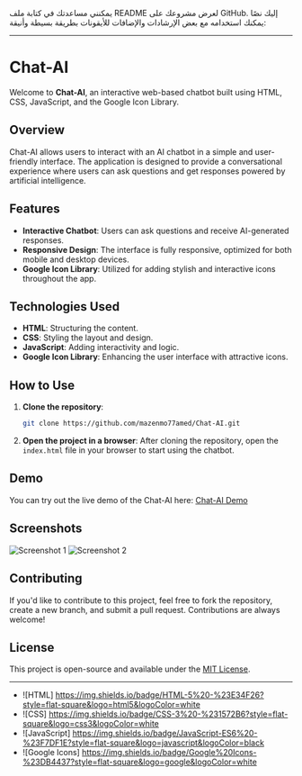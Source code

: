 يمكنني مساعدتك في كتابة ملف README لعرض مشروعك على GitHub. إليك نصًا يمكنك استخدامه مع بعض الإرشادات والإضافات للأيقونات بطريقة بسيطة وأنيقة:

---

# Chat-AI

Welcome to **Chat-AI**, an interactive web-based chatbot built using HTML, CSS, JavaScript, and the Google Icon Library.

## Overview

Chat-AI allows users to interact with an AI chatbot in a simple and user-friendly interface. The application is designed to provide a conversational experience where users can ask questions and get responses powered by artificial intelligence.

## Features

- **Interactive Chatbot**: Users can ask questions and receive AI-generated responses.
- **Responsive Design**: The interface is fully responsive, optimized for both mobile and desktop devices.
- **Google Icon Library**: Utilized for adding stylish and interactive icons throughout the app.

## Technologies Used

- **HTML**: Structuring the content.
- **CSS**: Styling the layout and design.
- **JavaScript**: Adding interactivity and logic.
- **Google Icon Library**: Enhancing the user interface with attractive icons.

## How to Use

1. **Clone the repository**:
   ```bash
   git clone https://github.com/mazenmo77amed/Chat-AI.git
   ```
2. **Open the project in a browser**:
   After cloning the repository, open the `index.html` file in your browser to start using the chatbot.

## Demo

You can try out the live demo of the Chat-AI here: [Chat-AI Demo](https://mazenmo77amed.github.io/Chat-AI/)

## Screenshots

![Screenshot 1](https://via.placeholder.com/500x300?text=Chat-AI+Screenshot+1)
![Screenshot 2](https://via.placeholder.com/500x300?text=Chat-AI+Screenshot+2)

## Contributing

If you'd like to contribute to this project, feel free to fork the repository, create a new branch, and submit a pull request. Contributions are always welcome!

## License

This project is open-source and available under the [MIT License](LICENSE).

---

- ![HTML] https://img.shields.io/badge/HTML-5%20-%23E34F26?style=flat-square&logo=html5&logoColor=white
- ![CSS] https://img.shields.io/badge/CSS-3%20-%231572B6?style=flat-square&logo=css3&logoColor=white
- ![JavaScript] https://img.shields.io/badge/JavaScript-ES6%20-%23F7DF1E?style=flat-square&logo=javascript&logoColor=black
- ![Google Icons] https://img.shields.io/badge/Google%20Icons-%23DB4437?style=flat-square&logo=google&logoColor=white


